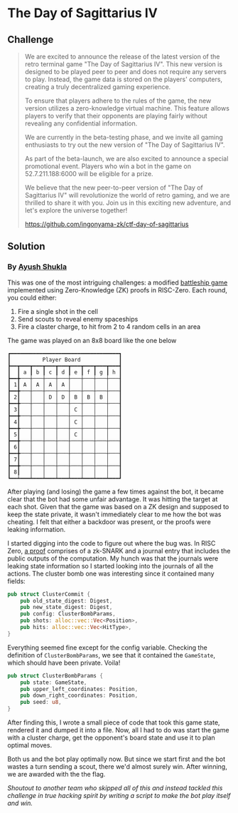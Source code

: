 # The Day of Sagittarius IV

## Challenge
> We are excited to announce the release of the latest version of the retro terminal game "The Day of Sagittarius IV". This new version is designed to be played peer to peer and does not require any servers to play. Instead, the game data is stored on the players' computers, creating a truly decentralized gaming experience.
> 
> To ensure that players adhere to the rules of the game, the new version utilizes a zero-knowledge virtual machine. This feature allows players to verify that their opponents are playing fairly without revealing any confidential information.
> 
> We are currently in the beta-testing phase, and we invite all gaming enthusiasts to try out the new version of "The Day of Sagittarius IV".
> 
> As part of the beta-launch, we are also excited to announce a special promotional event. Players who win a bot in the game on 52.7.211.188:6000 will be eligible for a prize.
> 
> We believe that the new peer-to-peer version of "The Day of Sagittarius IV" will revolutionize the world of retro gaming, and we are thrilled to share it with you. Join us in this exciting new adventure, and let's explore the universe together!
> 
> https://github.com/ingonyama-zk/ctf-day-of-sagittarius

## Solution 
### By [Ayush Shukla](https://hackmd.io/@shuklaayush)

This was one of the most intriguing challenges: a modified [battleship game](https://en.wikipedia.org/wiki/Battleship_(game)) implemented using Zero-Knowledge (ZK) proofs in RISC-Zero. Each round, you could either: 

1. Fire a single shot in the cell
2. Send scouts to reveal enemy spaceships
3. Fire a claster charge, to hit from 2 to 4 random cells in an area

The game was played on an 8x8 board like the one below

```
┏━━━━━━━━━━━━━━━━━━━━━━━━━━━━━━━━━━┓
┃          Player Board            ┃
┣━━┳━━━┳━━━┳━━━┳━━━┳━━━┳━━━┳━━━┳━━━┫
┃  ┃ a ┃ b ┃ c ┃ d ┃ e ┃ f ┃ g ┃ h ┃
┣━━╋───┼───┼───┼───┼───┼───┼───┼───┨
┃ 1┃ A │ A │ A │ A │   │   │   │   ┃
┣━━╋───┼───┼───┼───┼───┼───┼───┼───┨
┃ 2┃   │   │ D │ D │ B │ B │ B │   ┃
┣━━╋───┼───┼───┼───┼───┼───┼───┼───┨
┃ 3┃   │   │   │   │ C │   │   │   ┃
┣━━╋───┼───┼───┼───┼───┼───┼───┼───┨
┃ 4┃   │   │   │   │ C │   │   │   ┃
┣━━╋───┼───┼───┼───┼───┼───┼───┼───┨
┃ 5┃   │   │   │   │ C │   │   │   ┃
┣━━╋───┼───┼───┼───┼───┼───┼───┼───┨
┃ 6┃   │   │   │   │   │   │   │   ┃
┣━━╋───┼───┼───┼───┼───┼───┼───┼───┨
┃ 7┃   │   │   │   │   │   │   │   ┃
┣━━╋───┼───┼───┼───┼───┼───┼───┼───┨
┃ 8┃   │   │   │   │   │   │   │   ┃
┗━━┷━━━┷━━━┷━━━┷━━━┷━━━┷━━━┷━━━┷━━━┛
```

After playing (and losing) the game a few times against the bot, it became clear that the bot had some unfair advantage. It was hitting the target at each shot. Given that the game was based on a ZK design and  supposed to keep the state private, it wasn't immediately clear to me how the bot was cheating. I felt that either a backdoor was present, or the proofs were leaking information.

I started digging into the code to figure out where the bug was. In RISC Zero, [a proof](https://www.risczero.com/docs/explainers/proof-system/) comprises of a zk-SNARK and a journal entry that includes the public outputs of the computation. My hunch was that the journals were leaking state information so I started looking into the journals of all the actions. The cluster bomb one was interesting since it contained many fields:

```rust
pub struct ClusterCommit {
    pub old_state_digest: Digest,
    pub new_state_digest: Digest,
    pub config: ClusterBombParams,
    pub shots: alloc::vec::Vec<Position>,
    pub hits: alloc::vec::Vec<HitType>,
}
```

Everything seemed fine except for the config variable. Checking the definition of `ClusterBombParams`, we see that it contained the `GameState`, which should have been private. Voila!

```rust
pub struct ClusterBombParams {
    pub state: GameState,
    pub upper_left_coordinates: Position,
    pub down_right_coordinates: Position,
    pub seed: u8,
}
```
After finding this, I wrote a small piece of code that took this game state, rendered it and dumped it into a file. Now, all I had to do was start the game with a cluster charge, get the opponent's board state and use it to plan optimal moves. 

Both us and the bot play optimally now. But since we start first and the bot wastes a turn sending a scout, there we'd almost surely win. After winning, we are awarded with the the flag.

*Shoutout to another team who skipped all of this and instead tackled this challenge in true hacking spirit by writing a script to make the bot play itself and win.*
